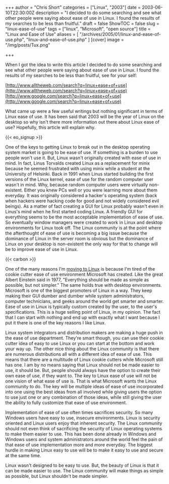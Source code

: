 +++
author = "Chris Short"
categories = ["Linux", "2003"]
date = 2003-06-10T22:30:00Z
description = "I decided to do some searching and see what other people were saying about ease of use in Linux. I found the results of my searches to be less than fruitful."
draft = false
ShowTOC = false
slug = "linux-ease-of-use"
tags = ["linux", "Microsoft", "open source"]
title = "Linux and Ease of Use"
aliases = [
    "/archives/2005/01/linux-and-ease-of-use.php",
    "linux-and-ease-of-use.php"
    ]
[cover]
image = "/img/posts/Tux.png"

+++

When I got the idea to write this article I decided to do some searching and see what other people were saying about ease of use in Linux. I found the results of my searches to be less than fruitful, see for your self:

[http://www.alltheweb.com/search?q=linux+ease+of+use](http://www.alltheweb.com/search?q=linux+ease+of+use)
[http://www.google.com/search?q=linux+ease+of+use](http://www.google.com/search?q=linux+ease+of+use)

What came up were a few useful writings but nothing significant in terms of Linux ease of use. It has been said that 2003 will be the year of Linux on the desktop so why isn't there more information out there about Linux ease of use? Hopefully, this article will explain why.

{{< eo_signup >}}

One of the keys to getting Linux to break out in the desktop operating system market is going to be ease of use. If something is a burden to use people won't use it. But, Linux wasn't originally created with ease of use in mind. In fact, Linus Torvalds created Linux as a replacement for minix because he seemed frustrated with using minix while a student at the University of Helsinki. Back in 1991 when Linus started building the first versions of the Linux kernel, ease of use for the random computer user wasn't in mind. Why, because random computer users were virtually non-existent. Either you knew PCs well or you were learning more about them everyday. It was originally considered a hacker's operating system (back when hackers were hacking code for good and not widely considered evil beings). As a matter of fact creating a GUI for Linux probably wasn't even in Linus's mind when he first started coding Linux. A friendly GUI for everything seems to be the most acceptable implementation of ease of use. So eventually window managers were created to work in Linux and desktop environments for Linux took off. The Linux community is at the point where the afterthought of ease of use is becoming a big issue because the dominance of Linux in the server room is obvious but the dominance of Linux on your desktop is non-existent the only way for that to change will be to improve ease of use in Linux.

{{< carbon >}}

One of the many reasons I'm [moving to Linux](/moving-to-linux/) is because I'm tired of the cookie cutter ease of use environment Microsoft has created. Like the great Albert Einstein said in 1977, "Everything should be made as simple as possible, but not simpler." The same holds true with desktop environments. Microsoft is one of the biggest promoters of Linux in a way. They keep making their GUI dumber and dumber while system administrators, computer technicians, and geeks around the world get smarter and smarter. Ease of use in Linux is typically custom created by the user, to the user's specifications. This is a huge selling point of Linux, in my opinion. The fact that I can start with nothing and end up with exactly what I want because I put it there is one of the key reasons I like Linux.

Linux system integrators and distribution makers are making a huge push in the ease of use department. They're smart though, you can use their cookie cutter idea of easy to use Linux or you can start at the bottom and work your way up. The other nice thing about the Linux community is that there are numerous distributions all with a different idea of ease of use. This means that there are a multitude of Linux cookie cutters while Microsoft still has one. I am by no means saying that Linux should not be made easier to use, it should be. But, people should always have the option to create their own ease of use, if they want to. The key to Linux ease of use will not be one vision of what ease of use is. That is what Microsoft wants the Linux community to do. The key will be multiple ideas of ease of use incorporated into one using the best ideas from all involved while giving users the option to use just one or any combination of those ideas, while still giving the user the ability to fully customize that ease of use environment.

Implementation of ease of use often times sacrifices security. So many Windows users have easy to use, insecure environments. Linux is security oriented and Linux users enjoy that inherent security. The Linux community should not even think of sacrificing the security of Linux operating systems to make them easier to use. This has been done already in Windows and Windows users and system administrators around the world feel the pain of that ease of use implementation more and more everyday. The biggest hurdle in making Linux easy to use will be to make it easy to use and secure at the same time.

Linux wasn't designed to be easy to use. But, the beauty of Linux is that it can be made easier to use. The Linux community will make things as simple as possible, but Linux shouldn't be made simpler.
